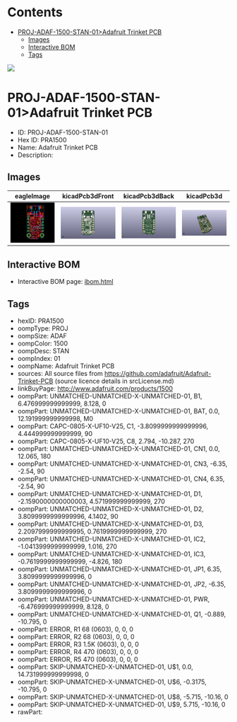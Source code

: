 



Contents
========

* [PROJ-ADAF-1500-STAN-01>Adafruit Trinket PCB](#proj-adaf-1500-stan-01adafruit-trinket-pcb)
	* [Images](#images)
	* [Interactive BOM](#interactive-bom)
	* [Tags](#tags)
  
![][im]
# PROJ-ADAF-1500-STAN-01>Adafruit Trinket PCB

- ID: PROJ-ADAF-1500-STAN-01
- Hex ID: PRA1500
- Name: Adafruit Trinket PCB
- Description: 

## Images
  
  

|eagleImage|kicadPcb3dFront|kicadPcb3dBack|kicadPcb3d|
| :---: | :---: | :---: | :---: |
|[![eagleImage](eagleImage_140.png)](eagleImage_600.png)|[![kicadPcb3dFront](kicadPcb3dFront_140.png)](kicadPcb3dFront_600.png)|[![kicadPcb3dBack](kicadPcb3dBack_140.png)](kicadPcb3dBack_600.png)|[![kicadPcb3d](kicadPcb3d_140.png)](kicadPcb3d_600.png)|

## Interactive BOM

- Interactive BOM page: [ibom.html](kicad/bom/ibom.html)

## Tags

- hexID: PRA1500
- oompType: PROJ
- oompSize: ADAF
- oompColor: 1500
- oompDesc: STAN
- oompIndex: 01
- oompName: Adafruit Trinket PCB
- sources: All source files from https://github.com/adafruit/Adafruit-Trinket-PCB (source licence details in srcLicense.md)
- linkBuyPage: http://www.adafruit.com/products/1500
- oompPart: UNMATCHED-UNMATCHED-X-UNMATCHED-01, B1, 6.476999999999999, 8.128, 0
- oompPart: UNMATCHED-UNMATCHED-X-UNMATCHED-01, BAT, 0.0, 12.191999999999998, M0
- oompPart: CAPC-0805-X-UF10-V25, C1, -3.8099999999999996, 4.444999999999999, 90
- oompPart: CAPC-0805-X-UF10-V25, C8, 2.794, -10.287, 270
- oompPart: UNMATCHED-UNMATCHED-X-UNMATCHED-01, CN1, 0.0, 12.065, 180
- oompPart: UNMATCHED-UNMATCHED-X-UNMATCHED-01, CN3, -6.35, -2.54, 90
- oompPart: UNMATCHED-UNMATCHED-X-UNMATCHED-01, CN4, 6.35, -2.54, 90
- oompPart: UNMATCHED-UNMATCHED-X-UNMATCHED-01, D1, -2.1590000000000003, 4.571999999999999, 270
- oompPart: UNMATCHED-UNMATCHED-X-UNMATCHED-01, D2, 3.8099999999999996, 4.1402, 90
- oompPart: UNMATCHED-UNMATCHED-X-UNMATCHED-01, D3, 2.2097999999999995, 0.7619999999999999, 270
- oompPart: UNMATCHED-UNMATCHED-X-UNMATCHED-01, IC2, -1.0413999999999999, 1.016, 270
- oompPart: UNMATCHED-UNMATCHED-X-UNMATCHED-01, IC3, -0.7619999999999999, -4.826, 180
- oompPart: UNMATCHED-UNMATCHED-X-UNMATCHED-01, JP1, 6.35, 3.8099999999999996, 0
- oompPart: UNMATCHED-UNMATCHED-X-UNMATCHED-01, JP2, -6.35, 3.8099999999999996, 0
- oompPart: UNMATCHED-UNMATCHED-X-UNMATCHED-01, PWR, -6.476999999999999, 8.128, 0
- oompPart: UNMATCHED-UNMATCHED-X-UNMATCHED-01, Q1, -0.889, -10.795, 0
- oompPart: ERROR, R1 68 (0603), 0, 0, 0
- oompPart: ERROR, R2 68 (0603), 0, 0, 0
- oompPart: ERROR, R3 1.5K (0603), 0, 0, 0
- oompPart: ERROR, R4 470 (0603), 0, 0, 0
- oompPart: ERROR, R5 470 (0603), 0, 0, 0
- oompPart: SKIP-UNMATCHED-X-UNMATCHED-01, U$1, 0.0, 14.731999999999998, 0
- oompPart: SKIP-UNMATCHED-X-UNMATCHED-01, U$6, -0.3175, -10.795, 0
- oompPart: SKIP-UNMATCHED-X-UNMATCHED-01, U$8, -5.715, -10.16, 0
- oompPart: SKIP-UNMATCHED-X-UNMATCHED-01, U$9, 5.715, -10.16, 0
- rawPart: 



[im]: kicadPcb3d_450.png
